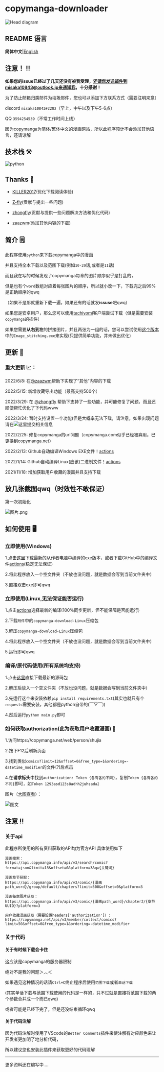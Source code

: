 # copymanga-downloader

![Head diagram](https://s2.loli.net/2022/03/30/b4eM9gArp5q2VKu.png)

## README 语言

**简体中文**|[English](https://github.com/misaka10843/copymanga-downloader/blob/master/README-EN.md)

## 注意！ ‼️

**如果您的issue已经过了几天还没有被我受理，还请您发送邮件到misaka10843@outlook.jp来通知我，十分感谢！**

为了防止邮箱归类邮件为垃圾邮件，您也可以添加下方联系方式（需要注明来意）

discord `misaka10843#2282`（早上，中午以及下午5-6点）

QQ `3594254539`（不常工作时间上线）

因为copymanga为简体/繁体中文的漫画网站，所以此程序预计不会添加其他语言，还请谅解

## 技术栈 ⚒️

![python](https://img.shields.io/badge/Python-3.0+-326c9c?style=for-the-badge&logo=Python&logoColor=326c9c)

## Thanks 🎁
* [KILLER2017](https://github.com/KILLER2017)(优化下载阅读体验)

* [Z-fly](https://github.com/Z-fly)(贡献与提出一些问题)

* [zhongfly](https://github.com/zhongfly)(贡献与提供一些问题解决方法和优化代码)

* [zaazwm](https://github.com/zaazwm)(添加其他内容的下载)

## 简介 🗒️

此程序使用`python`来下载copymanga中的漫画

并且支持全本下载以及范围下载(例如`10-20`话,或者是`11`话)

而且我在写的时候发现了copymanga每章的图片顺序似乎是打乱的，

但是也有个`word`数组对应着每张图片的顺序，所以就小改一下，下载完之后99%是正确顺序的qwq

（如果不是那就重新下载一遍，如果还有的话就发**issuse**吧qwq）

如果您是安卓用户，那么您可以使用[tachiyomi](https://github.com/tachiyomiorg/tachiyomi)客户端尝试下载（但是需要安装`copymanga`的插件）

如果您需要**从右到左**的拼接图片，并且两张为一组的话，您可以尝试使用[这个版本](https://github.com/misaka10843/copymanga-downloader/releases/tag/v2.2)中的`Image_stitching.exe`来实现(只提供简单功能，并未做出优化)

## 更新 🔬

### 重大更新 📈：
2022/6/8: 在[@zaazwm](https://github.com/zaazwm)帮助下实现了“其他”内容的下载

2022/5/15: 新增收藏导出功能（最高支持500个）

2022/3/29: 在 [@zhongfly](https://github.com/zhongfly) 帮助下支持了一些功能，并~~可能~~修复了问题，而且还顺便帮忙优化了下代码www

2022/3/24: 暂时支持设置一个功能(但是大概率无法下载，请注意，如果出现问题请在![ 这里 ](https://github.com/misaka10843/copymanga-downloader/issues/)提交相关信息

2022/2/25: 修复copymanga的url问题（copymanga.com似乎已经被弃用，已更换到copymanga.net）

2022/2/13: Github自动编译Windows EXE文件！[actions](https://github.com/misaka10843/copymanga-downloader/actions/)

2022/1/14: Github自动编译Linux(应该)二进制文件！[actions](https://github.com/misaka10843/copymanga-downloader/actions/)

2021/11/18: 增加获取用户收藏的漫画并且支持下载


## 放几张截图qwq（时效性不敢保证）

第一次初始化

![图片.png](https://s2.loli.net/2022/03/31/qKhZVtbguEAwQcJ.png)

## 如何使用 🖥️

### 立即使用(Windows)

1.点击[这里](https://github.com/misaka10843/copymanga-downloader/releases/latest)下载最新的从作者电脑中编译的exe版本，或者下载GitHub中的编译文件[actions](https://github.com/misaka10843/copymanga-downloader/actions/)(稳定无法保证)

2.将此程序放入一个空文件夹（不放也没问题，就是数据会写到当前文件夹中）

3.直接双击exe即可qwq

### 立即使用(Linux,无法保证能否运行)

1.点击[actions](https://github.com/misaka10843/copymanga-downloader/actions)选择最新的编译(100%同步更新，但不能保障是否能运行)

2.下载`附件`中的`copymanga-download-Linux`压缩包

3.解压`copymanga-download-Linux`压缩包

4.将此程序放入一个空文件夹（不放也没问题，就是数据会写到当前文件夹中）

5.运行即可qwq

### 编译/原代码使用(所有系统均支持)

1.点击[这里](https://github.com/misaka10843/copymanga-downloader/archive/refs/heads/master.zip)直接下载最新的源码包

2.解压后放入一个空文件夹（不放也没问题，就是数据会写到当前文件夹中）

3.先运行这个来安装依赖`pip install requirements.txt`(其实也就只有个`requests`需要安装，其他都是python自带的(￣▽￣))

4.然后运行`python main.py`即可

### 如何获取authorization(此为获取用户收藏漫画) 📒
1.访问https://copymanga.net/web/person/shujia

2.按下F12后刷新页面

3.找到类似`comics?limit=12&offset=0&free_type=1&ordering=-datetime_modifier`的文件(?)后点击

4.在**请求标头**中找到`authorization: Token {各有各的不同}`，复制`Token {各有各的不同}`即可，如`Token 1293asd123s8adhh2juhsada2`

图片（[大图查看](https://i.loli.net/2021/11/18/Tv85D4a7GO9jNbn.png)）：

![图文](https://i.loli.net/2021/11/18/Tv85D4a7GO9jNbn.png)

## 注意 ‼️

### 关于api

此程序所使用的所有资料获取的API均为官方API
具体使用如下

```text
漫画搜索：
https://api.copymanga.info/api/v3/search/comic?format=json&limit=18&offset=0&platform=3&q={关键词}

漫画章节获取：
https://api.copymanga.info/api/v3/comic/{漫画path_word}/group/default/chapters?limit=500&offset=0&platform=3

漫画每章图片获取：
https://api.copymanga.info/api/v3/comic/{漫画path_word}/chapter2/{章节UUID}?platform=3

用户收藏漫画获取（需要设置headers['authorization']）:
https://copymanga.net/api/v3/member/collect/comics?limit=50&offset=0&free_type=1&ordering=-datetime_modifier
```

### 关于代码

#### 关于有时候下载会卡住

这应该是copymanga的服务器限制

绝对不是我的问题＞︿＜

如果遇见这种情况的话请`Ctrl+C`终止程序后使用`范围下载`或者`单话下载`

(其实单话下载与范围下载使用的代码是一样的，只不过就是直接将范围下载的两个参数合并成一个而已qwq)

或者可能是已经下完了，但是还没结束循环qwq

#### 关于代码注解

因为代码注解时使用了VScode的`Better Comments`插件来使注解有对应颜色来让开发者更加明了地分析代码，

所以建议您也安装此插件来获取更好的代码理解

---

更多资料还在编写中....
